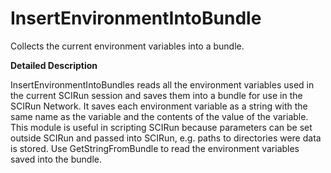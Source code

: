 # InsertEnvironmentIntoBundle

Collects the current environment variables into a bundle.

**Detailed Description**

InsertEnvironmentIntoBundles reads all the environment variables used in the current SCIRun session and saves them into a bundle for use in the SCIRun Network. It saves each environment variable as a string with the same name as the variable and the contents of the value of the variable. This module is useful in scripting SCIRun because parameters can be set outside SCIRun and passed into SCIRun, e.g. paths to directories were data is stored. Use GetStringFromBundle to read the environment variables saved into the bundle.
